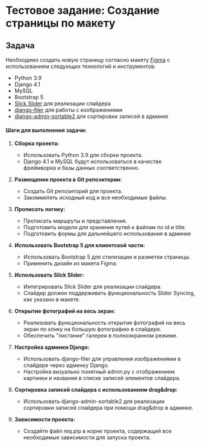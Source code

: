 # Тестовое задание: Создание страницы по макету

## Задача
Необходимо создать новую страницу согласно макету [Figma](https://www.figma.com/file/csU67B0SQVZO1AkwvMZa3D/Тестовое-задание-N2?type=design&node-id=1-1012&mode=design&t=wz2qpqpXo6RochwT-0) с использованием следующих технологий и инструментов:

- Python 3.9
- Django 4.1
- MySQL
- Bootstrap 5
- [Slick Slider](http://kenwheeler.github.io/slick/) для реализации слайдера
- [django-filer](https://pypi.org/project/django-filer/) для работы с изображениями
- [django-admin-sortable2](https://pypi.org/project/django-admin-sortable2/) для сортировки записей в админке

#### Шаги для выполнения задачи:

1. **Сборка проекта:**
   - Использовать Python 3.9 для сборки проекта.
   - Django 4.1 и MySQL будут использоваться в качестве фреймворка и базы данных соответственно.

2. **Размещение проекта в Git репозитории:**
   - Создать Git репозиторий для проекта.
   - Закоммитеть исходный код и все необходимые файлы.

3. **Прописать логику:**
   - Прописать маршруты и представления.
   - Подготовить модели для хранения путей к файлам по id и title.
   - Подготовить формы для дальнейшего использования в админке

4. **Использовать Bootstrap 5 для клиентской части:**
   - Использовать Bootstrap 5 для стилизации и разметки страницы.
   - Применить дизайн из макета Figma.

5. **Использовать Slick Slider:**
   - Интегрировать Slick Slider для реализации слайдера.
   - Слайдер должен поддерживать функциональность Slider Syncing, как указано в макете.

6. **Открытие фотографий на весь экран:**
   - Реализовать функциональность открытия фотографий на весь экран по клику на большую фотографию в слайдере.
   - Обеспечить "листание" галереи в полноэкранном режиме.

7. **Настройка админки Django:**
   - Использовать django-filer для управления изображениями в слайдере через админку Django.
   - Настройка визуально понятный admin.py с отображением картинки и названия в списке записей элементов слайдера.

8. **Сортировка записей слайдера с использованием drag&drop:**
   - Использовать django-admin-sortable2 для реализации сортировки записей слайдера при помощи drag&drop в админке.

9. **Зависимости проекта:**
   - Создайте файл req.pip в корне проекта, содержащий все необходимые зависимости для запуска проекта.

